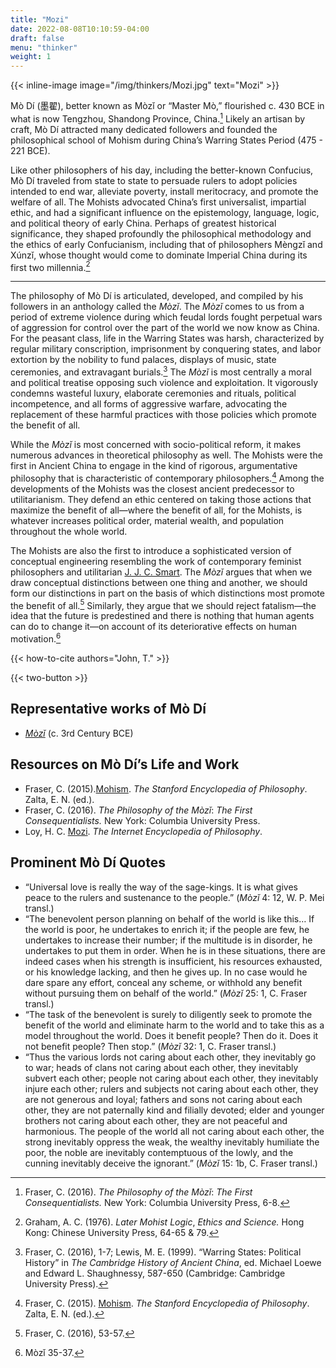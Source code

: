 ```yaml
---
title: "Mozi"
date: 2022-08-08T10:10:59-04:00
draft: false
menu: "thinker"
weight: 1
---
```


{{< inline-image image="/img/thinkers/Mozi.jpg" text="Mozi" >}}

Mò Dí (墨翟), better known as Mòzǐ or “Master Mò,” flourished c. 430 BCE in what is now Tengzhou, Shandong Province, China.[^1] Likely an artisan by craft, Mò Dí attracted many dedicated followers and founded the philosophical school of Mohism during China’s Warring States Period (475 - 221 BCE).

Like other philosophers of his day, including the better-known Confucius, Mò Dí traveled from state to state to persuade rulers to adopt policies intended to end war, alleviate poverty, install meritocracy, and promote the welfare of all. The Mohists advocated China’s first universalist, impartial ethic, and had a significant influence on the epistemology, language, logic, and political theory of early China. Perhaps of greatest historical significance, they shaped profoundly the philosophical methodology and the ethics of early Confucianism, including that of philosophers Mèngzǐ and Xúnzǐ, whose thought would come to dominate Imperial China during its first two millennia.[^2]

---

The philosophy of Mò Dí is articulated, developed, and compiled by his followers in an anthology called the _Mòzǐ_. The _Mòzǐ_ comes to us from a period of extreme violence during which feudal lords fought perpetual wars of aggression for control over the part of the world we now know as China. For the peasant class, life in the Warring States was harsh, characterized by regular military conscription, imprisonment by conquering states, and labor extortion by the nobility to fund palaces, displays of music, state ceremonies, and extravagant burials.[^3] The _Mòzǐ_ is most centrally a moral and political treatise opposing such violence and exploitation. It vigorously condemns wasteful luxury, elaborate ceremonies and rituals, political incompetence, and all forms of aggressive warfare, advocating the replacement of these harmful practices with those policies which promote the benefit of all.

While the _Mòzǐ_ is most concerned with socio-political reform, it makes numerous advances in theoretical philosophy as well. The Mohists were the first in Ancient China to engage in the kind of rigorous, argumentative philosophy that is characteristic of contemporary philosophers.[^4] Among the developments of the Mohists was the closest ancient predecessor to utilitarianism. They defend an ethic centered on taking those actions that maximize the benefit of all—where the benefit of all, for the Mohists, is whatever increases political order, material wealth, and population throughout the whole world.

The Mohists are also the first to introduce a sophisticated version of conceptual engineering resembling the work of contemporary feminist philosophers and utilitarian [J. J. C. Smart](https://en.wikipedia.org/wiki/J._J._C._Smart). The _Mòzǐ_ argues that when we draw conceptual distinctions between one thing and another, we should form our distinctions in part on the basis of which distinctions most promote the benefit of all.[^5] Similarly, they argue that we should reject fatalism—the idea that the future is predestined and there is nothing that human agents can do to change it—on account of its deteriorative effects on human motivation.[^6]

{{< how-to-cite authors="John, T." >}}

{{< two-button >}}

## Representative works of Mò Dí

* _[Mòzǐ](https://ctext.org/mozi)_ (c. 3rd Century BCE)

## Resources on Mò Dí’s Life and Work

* Fraser, C. (2015).[Mohism](https://plato.stanford.edu/entries/sidgwick/). _The Stanford Encyclopedia of Philosophy_. Zalta, E. N. (ed.).
* Fraser, C. (2016). _The Philosophy of the Mòzǐ_: _The First Consequentialists._ New York: Columbia University Press.
* Loy, H. C. [Mozi](https://www.iep.utm.edu/mozi/). _The Internet Encyclopedia of Philosophy_.

## Prominent Mò Dí Quotes

* “Universal love is really the way of the sage-kings. It is what gives peace to the rulers and sustenance to the people.” (_Mòzǐ_ 4: 12, W. P. Mei transl.)
* “The benevolent person planning on behalf of the world is like this… If the world is poor, he undertakes to enrich it; if the people are few, he undertakes to increase their number; if the multitude is in disorder, he undertakes to put them in order. When he is in these situations, there are indeed cases when his strength is insufficient, his resources exhausted, or his knowledge lacking, and then he gives up. In no case would he dare spare any effort, conceal any scheme, or withhold any benefit without pursuing them on behalf of the world.” (_Mòzǐ_ 25: 1, C. Fraser transl.)
* “The task of the benevolent is surely to diligently seek to promote the benefit of the world and eliminate harm to the world and to take this as a model throughout the world. Does it benefit people? Then do it. Does it not benefit people? Then stop.” (_Mòzǐ_ 32: 1, C. Fraser transl.)
* “Thus the various lords not caring about each other, they inevitably go to war; heads of clans not caring about each other, they inevitably subvert each other; people not caring about each other, they inevitably injure each other; rulers and subjects not caring about each other, they are not generous and loyal; fathers and sons not caring about each other, they are not paternally kind and filially devoted; elder and younger brothers not caring about each other, they are not peaceful and harmonious. The people of the world all not caring about each other, the strong inevitably oppress the weak, the wealthy inevitably humiliate the poor, the noble are inevitably contemptuous of the lowly, and the cunning inevitably deceive the ignorant.” (_Mòzǐ_ 15: 1b, C. Fraser transl.)

[^1]:
     Fraser, C. (2016). _The Philosophy of the Mòzǐ_: _The First Consequentialists._ New York: Columbia University Press, 6-8.

[^2]:
     Graham, A. C. (1976). _Later Mohist Logic_, _Ethics and Science._ Hong Kong: Chinese University Press, 64-65 & 79.

[^3]:
     Fraser, C. (2016), 1-7; Lewis, M. E. (1999). “Warring States: Political History” in _The Cambridge History of Ancient China_, ed. Michael Loewe and Edward L. Shaughnessy, 587-650 (Cambridge: Cambridge University Press).

[^4]:
     Fraser, C. (2015). [Mohism](https://plato.stanford.edu/entries/mohism/). _The Stanford Encyclopedia of Philosophy_. Zalta, E. N. (ed.).

[^5]:
     Fraser, C. (2016), 53-57.

[^6]:
     Mòzǐ 35-37.
